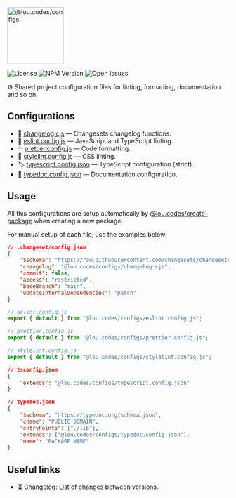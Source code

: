<img id="logo" alt="@lou.codes/configs" src="https://lou.codes/logos/lou_codes_configs.svg" height="128" />

![License][license-badge] ![NPM Version][npm-version-badge]
![Open Issues][open-issues-badge]

⚙️ Shared project configuration files for linting, formatting, documentation and
so on.

## Configurations

-   🦋 [changelog.cjs][changesets] — Changesets changelog functions.
-   🚨 [eslint.config.js][eslint] — JavaScript and TypeScript linting.
-   ✨ [prettier.config.js][prettier] — Code formatting.
-   🎨 [stylelint.config.js][stylelint] — CSS linting.
-   🏷️ [typescript.config.json][typescript] — TypeScript configuration (strict).
-   📖 [typedoc.config.json][typedoc] — Documentation configuration.

## Usage

All this configurations are setup automatically by
[@lou.codes/create-package][create-package] when creating a new package.

For manual setup of each file, use the examples below:

```json
// .changeset/config.json
{
	"$schema": "https://raw.githubusercontent.com/changesets/changesets/main/packages/config/schema.json",
	"changelog": "@lou.codes/configs/changelog.cjs",
	"commit": false,
	"access": "restricted",
	"baseBranch": "main",
	"updateInternalDependencies": "patch"
}
```

```typescript
// eslint.config.js
export { default } from "@lou.codes/configs/eslint.config.js";
```

```typescript
// prettier.config.js
export { default } from "@lou.codes/configs/prettier.config.js";
```

```typescript
// stylelint.config.js
export { default } from "@lou.codes/configs/stylelint.config.js";
```

```json
// tsconfig.json
{
	"extends": "@lou.codes/configs/typescript.config.json"
}
```

```json
// typedoc.json
{
	"$schema": "https://typedoc.org/schema.json",
	"cname": "PUBLIC DOMAIN",
	"entryPoints": ["./lib"],
	"extends": ["@lou.codes/configs/typedoc.config.json"],
	"name": "PACKAGE NAME"
}
```

## Useful links

-   ⏳ [Changelog][changelog]: List of changes between versions.

<!-- Reference -->

[changelog]:
	https://github.com/loucyx/lou.codes/blob/main/packages/@lou.codes/configs/CHANGELOG.md
[changesets]: https://github.com/changesets/changesets
[create-package]: https://lou.codes/libraries/lou_codes_create_package/
[eslint]: https://eslint.org/docs/user-guide/configuring/
[license-badge]:
	https://img.shields.io/npm/l/@lou.codes/configs.svg?labelColor=666&color=0a8
[npm-version-badge]:
	https://img.shields.io/npm/v/@lou.codes/configs.svg?labelColor=666&color=0a8
[open-issues-badge]:
	https://img.shields.io/github/issues/loucyx/lou.codes.svg?labelColor=666&color=0a8
[prettier]: https://prettier.io/docs/en/options.html
[stylelint]: https://stylelint.io/user-guide/configure/
[typedoc]: https://typedoc.org/guides/options/
[typescript]: https://www.typescriptlang.org/tsconfig
